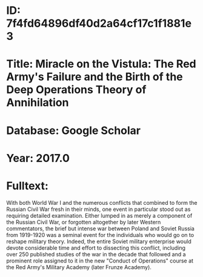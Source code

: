# ID: 7f4fd64896df40d2a64cf17c1f1881e3
# Title: Miracle on the Vistula: The Red Army's Failure and the Birth of the Deep Operations Theory of Annihilation
# Database: Google Scholar
# Year: 2017.0
# Fulltext:
With both World War I and the numerous conflicts that combined to form the Russian Civil War fresh in their minds, one event in particular stood out as requiring detailed examination.
Either lumped in as merely a component of the Russian Civil War, or forgotten altogether by later Western commentators, the brief but intense war between Poland and Soviet Russia from 1919-1920 was a seminal event for the individuals who would go on to reshape military theory.
Indeed, the entire Soviet military enterprise would devote considerable time and effort to dissecting this conflict, including over 250 published studies of the war in the decade that followed and a prominent role assigned to it in the new "Conduct of Operations" course at the Red Army's Military Academy (later Frunze Academy).
